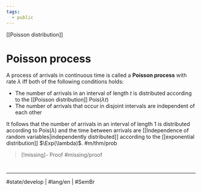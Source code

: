 ```yaml
---
tags:
  - public
---
```

[[Poisson distribution]]
# Poisson process

A process of arrivals in continuous time is called a **Poisson process** with rate $\lambda$ iff both of the following conditions holds:

- The number of arrivals in an interval of length $t$ is distributed according to the [[Poisson distribution]] $\mathrm{Pois}(\lambda t)$
- The number of arrivals that occur in disjoint intervals are independent of each other

It follows that the number of arrivals in an interval of length 1 is distributed according to $\mathrm{Pois}(\lambda)$
and the time between arrivals are [[Independence of random variables|independently distributed]] according to the [[exponential distribution]] $\Exp(\lambda)$. #m/thm/prob 

> [!missing]- Proof
> #missing/proof

#
---
#state/develop | #lang/en | #SemBr
